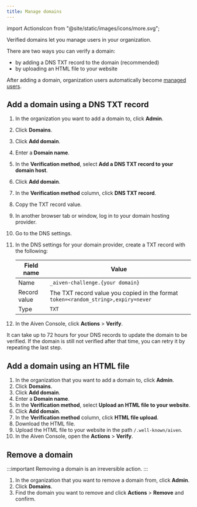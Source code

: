 ```yaml
---
title: Manage domains
---
```


import ActionsIcon from "@site/static/images/icons/more.svg";

Verified domains let you manage users in your organization.

There are two ways you can verify a domain:

-   by adding a DNS TXT record to the domain (recommended)
-   by uploading an HTML file to your website

After adding a domain, organization users automatically become
[managed users](/docs/platform/concepts/managed-users).

## Add a domain using a DNS TXT record

1. In the organization you want to add a domain to, click **Admin**.

1. Click **Domains**.

1. Click **Add domain**.

1. Enter a **Domain name**.

1. In the **Verification method**, select **Add a DNS TXT record to
   your domain host**.

1. Click **Add domain**.

1. In the **Verification method** column, click **DNS TXT record**.

1. Copy the TXT record value.

1. In another browser tab or window, log in to your domain hosting
   provider.

1. Go to the DNS settings.

1. In the DNS settings for your domain provider, create a TXT record
   with the following:

   | Field name   | Value                                                                              |
   | ------------ | ---------------------------------------------------------------------------------- |
   | Name         | `_aiven-challenge.{your domain}`                                                   |
   | Record value | The TXT record value you copied in the format `token=<random_string>,expiry=never` |
   | Type         | `TXT`                                                                              |

1. In the Aiven Console, click <ActionsIcon className="icon"/> **Actions** > **Verify**.

It can take up to 72 hours for your DNS records to update the domain to
be verified. If the domain is still not verified after that time, you
can retry it by repeating the last step.

## Add a domain using an HTML file

1. In the organization that you want to add a domain to, click
    **Admin**.
1. Click **Domains**.
1. Click **Add domain**.
1. Enter a **Domain name**.
1. In the **Verification method**, select **Upload an HTML file to your website**.
1. Click **Add domain**.
1. In the **Verification method** column, click **HTML file upload**.
1. Download the HTML file.
1. Upload the HTML file to your website in the path
    `/.well-known/aiven`.
1. In the Aiven Console, open the <ActionsIcon className="icon"/> **Actions** > **Verify**.

## Remove a domain

:::important
Removing a domain is an irreversible action.
:::

1. In the organization that you want to remove a domain from, click
    **Admin**.
1. Click **Domains**.
1. Find the domain you want to remove and click <ActionsIcon className="icon"/>
   **Actions** > **Remove** and confirm.
